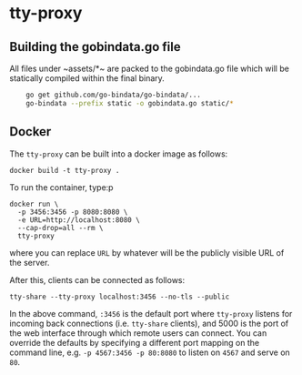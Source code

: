 # tty-proxy

## Building the gobindata.go file

All files under ~assets/*~ are packed to the gobindata.go file which will be statically compiled
within the final binary.

```bash
	go get github.com/go-bindata/go-bindata/...
	go-bindata --prefix static -o gobindata.go static/*
```

## Docker

The `tty-proxy` can be built into a docker image as follows:

    docker build -t tty-proxy .

To run the container, type:p

    docker run \
      -p 3456:3456 -p 8080:8080 \
      -e URL=http://localhost:8080 \
      --cap-drop=all --rm \
      tty-proxy

where you can replace `URL` by whatever will be the publicly visible URL of the server.

After this, clients can be connected as follows:

    tty-share --tty-proxy localhost:3456 --no-tls --public

In the above command, `:3456` is the default port where `tty-proxy` listens for incoming back
connections (i.e. `tty-share` clients), and 5000 is the port of the web interface through which
remote users can connect. You can override the defaults by specifying a different port mapping on
the command line, e.g.  `-p 4567:3456 -p 80:8080` to listen on `4567` and serve on `80`.
